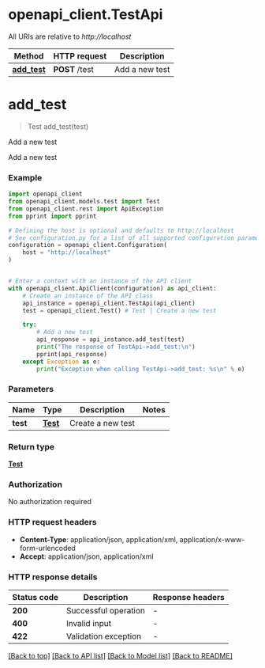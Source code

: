 # openapi_client.TestApi

All URIs are relative to *http://localhost*

Method | HTTP request | Description
------------- | ------------- | -------------
[**add_test**](TestApi.md#add_test) | **POST** /test | Add a new test


# **add_test**
> Test add_test(test)

Add a new test

Add a new test

### Example


```python
import openapi_client
from openapi_client.models.test import Test
from openapi_client.rest import ApiException
from pprint import pprint

# Defining the host is optional and defaults to http://localhost
# See configuration.py for a list of all supported configuration parameters.
configuration = openapi_client.Configuration(
    host = "http://localhost"
)


# Enter a context with an instance of the API client
with openapi_client.ApiClient(configuration) as api_client:
    # Create an instance of the API class
    api_instance = openapi_client.TestApi(api_client)
    test = openapi_client.Test() # Test | Create a new test

    try:
        # Add a new test
        api_response = api_instance.add_test(test)
        print("The response of TestApi->add_test:\n")
        pprint(api_response)
    except Exception as e:
        print("Exception when calling TestApi->add_test: %s\n" % e)
```



### Parameters


Name | Type | Description  | Notes
------------- | ------------- | ------------- | -------------
 **test** | [**Test**](Test.md)| Create a new test | 

### Return type

[**Test**](Test.md)

### Authorization

No authorization required

### HTTP request headers

 - **Content-Type**: application/json, application/xml, application/x-www-form-urlencoded
 - **Accept**: application/json, application/xml

### HTTP response details

| Status code | Description | Response headers |
|-------------|-------------|------------------|
**200** | Successful operation |  -  |
**400** | Invalid input |  -  |
**422** | Validation exception |  -  |

[[Back to top]](#) [[Back to API list]](../README.md#documentation-for-api-endpoints) [[Back to Model list]](../README.md#documentation-for-models) [[Back to README]](../README.md)

